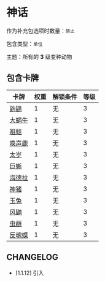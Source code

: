 # 神话

作为补充包选项时数量：`禁止`

包含类型：`单位`

主题：所有的 **3** 级变种动物

## 包含卡牌

卡牌 | 权重 | 解锁条件 | 等级
--- | --- | --- | ---
[鼩鼱](../卡牌/鼩鼱.md) | 1 | 无 | 3
[大蜗牛](../卡牌/大蜗牛.md) | 1 | 无 | 3
[祖蛙](../卡牌/祖蛙.md) | 1 | 无 | 3
[唤声鹿](../卡牌/唤声鹿.md) | 1 | 无 | 3
[太岁](../卡牌/太岁.md) | 1 | 无 | 3
[巨蜥](../卡牌/巨蜥.md) | 1 | 无 | 3
[海德拉](../卡牌/海德拉.md) | 1 | 无 | 3
[神猪](../卡牌/神猪.md) | 1 | 无 | 3
[玉兔](../卡牌/玉兔.md) | 1 | 无 | 3
[风鼬](../卡牌/风鼬.md) | 1 | 无 | 3
[虫群](../卡牌/虫群.md) | 1 | 无 | 3
[反魂蝶](../卡牌/反魂蝶.md) | 1 | 无 | 3

## CHANGELOG

- [1.1.12] 引入
